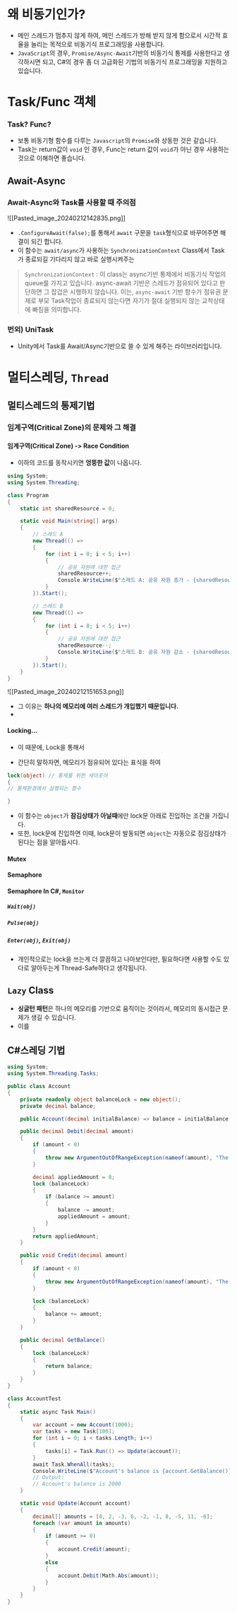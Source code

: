 
# 왜 비동기인가?
- 메인 스레드가 멈추지 않게 하여, 메인 스레드가 방해 받지 않게 함으로서 시간적 효율을 늘리는 목적으로 비동기식 프로그래밍을 사용합니다.
- `JavaScript`의 경우, `Promise/Async-Await`기반의 비동기식 통제를 사용한다고 생각하시면 되고, C#의 경우 좀 더 고급화된 기법의 비동기식 프로그래밍을 지원하고 있습니다.

# Task/Func 객체

### Task? Func?
- 보통 비동기형 함수를 다루는 `Javascript`의 `Promise`와 상동한 것은 같습니다.
- Task는 return값이 `void` 인 경우, Func는 return 값이 `void`가 아닌 경우 사용하는 것으로 이해하면 좋습니다.
## Await-Async 

### Await-Async와 Task를 사용할 때 주의점

![[Pasted_image_20240212142835.png]]

- `.ConfigureAwait(false);`를 통해서 `await` 구문을  `task`형식으로 바꾸어주면 해결이 되긴 합니다.
- 이 함수는 `await/async`가 사용하는 `SynchronizationContext` Class에서 Task가 종료되길 기다리지 않고 바로 실행시켜주는 
> `SynchronizationContext` : 이 class는 async기반 통제에서 비동기식 작업의 queue를 가지고 있습니다. 
> async-await 기반은 스레드가 점유되어 있다고 판단하면 그 잡겁은 시행하지 않습니다.
> 이는, `async-await` 기반 함수가 점유권 문제로 부모 Task작업이 종료되지 않는다면 자기가 절대 실행되지 않는 교착상태에 빠짐을 의미합니다.
### 번외) UniTask
- Unity에서 Task를 Await/Async기반으로 쓸 수 있게 해주는 라이브러리입니다.

# 멀티스레딩, `Thread`

## 멀티스레드의 통제기법


### 임계구역(Critical Zone)의 문제와 그 해결

#### 임계구역(Critical Zone) -> Race Condition
- 이하의 코드를 동작시키면 **엉뚱한 값**이 나옵니다.
```C#
using System;
using System.Threading;

class Program
{
    static int sharedResource = 0;

    static void Main(string[] args)
    {
        // 스레드 A
        new Thread(() =>
        {
            for (int i = 0; i < 5; i++)
            {
                // 공유 자원에 대한 접근
                sharedResource++;
                Console.WriteLine($"스레드 A: 공유 자원 증가 - {sharedResource}");
            }
        }).Start();

        // 스레드 B
        new Thread(() =>
        {
            for (int i = 0; i < 5; i++)
            {
                // 공유 자원에 대한 접근
                sharedResource--;
                Console.WriteLine($"스레드 B: 공유 자원 감소 - {sharedResource}");
            }
        }).Start();
    }
}

```
![[Pasted_image_20240212151653.png]]
- 그 이유는 **하나의 메모리에 여러 스레드가 개입했기 때문입니다.**
- 

#### Locking...
- 이 때문에, Lock을 통해서 

- 간단히 말하자면, 메모리가 점유되어 있다는 표식을 하여 
```C#
lock(object) // 통제를 위한 세마포어
{
// 통제환경에서 실행되는 함수

}
```
- 이 함수는 `object`가 **잠김상태가 아닐때**에만 lock문 아래로 진입하는 조건을 가집니다.
- 또한, lock문에 진입하면 
이때, lock문이 발동되면 `object`는 자동으로 잠김상태가 된다는 점을 알아둡시다.
#### Mutex

#### Semaphore

#### Semaphore In C\#, `Monitor`

##### `Wait(obj)`

##### `Pulse(obj)`

##### `Enter(obj)`, `Exit(obj)`
- 개인적으로는 lock을 쓰는게 더 깔끔하고 나아보인다만, 필요하다면 사용할 수도 있다로 알아두는게 Thread-Safe하다고 생각됩니다.

## `Lazy` Class
- **싱글턴 패턴**은 하나의 메모리를 기반으로 움직이는 것이라서, 메모리의 동시접근 문제가 생길 수 있습니다.
- 이를 

## C\#스레딩 기법
```c#
using System;
using System.Threading.Tasks;

public class Account
{
    private readonly object balanceLock = new object();
    private decimal balance;

    public Account(decimal initialBalance) => balance = initialBalance;

    public decimal Debit(decimal amount)
    {
        if (amount < 0)
        {
            throw new ArgumentOutOfRangeException(nameof(amount), "The debit amount cannot be negative.");
        }

        decimal appliedAmount = 0;
        lock (balanceLock)
        {
            if (balance >= amount)
            {
                balance -= amount;
                appliedAmount = amount;
            }
        }
        return appliedAmount;
    }

    public void Credit(decimal amount)
    {
        if (amount < 0)
        {
            throw new ArgumentOutOfRangeException(nameof(amount), "The credit amount cannot be negative.");
        }

        lock (balanceLock)
        {
            balance += amount;
        }
    }

    public decimal GetBalance()
    {
        lock (balanceLock)
        {
            return balance;
        }
    }
}

class AccountTest
{
    static async Task Main()
    {
        var account = new Account(1000);
        var tasks = new Task[100];
        for (int i = 0; i < tasks.Length; i++)
        {
            tasks[i] = Task.Run(() => Update(account));
        }
        await Task.WhenAll(tasks);
        Console.WriteLine($"Account's balance is {account.GetBalance()}");
        // Output:
        // Account's balance is 2000
    }

    static void Update(Account account)
    {
        decimal[] amounts = [0, 2, -3, 6, -2, -1, 8, -5, 11, -6];
        foreach (var amount in amounts)
        {
            if (amount >= 0)
            {
                account.Credit(amount);
            }
            else
            {
                account.Debit(Math.Abs(amount));
            }
        }
    }
}
```